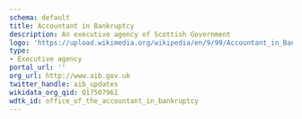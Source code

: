```yaml
---
schema: default
title: Accountant in Bankruptcy
description: An executive agency of Scottish Government
logo: 'https://upload.wikimedia.org/wikipedia/en/9/99/Accountant_in_Bankruptcy_logo.png'
type:
- Executive agency
portal_url: ''
org_url: http://www.aib.gov.uk
twitter_handle: aib_updates
wikidata_org_qid: Q17507961
wdtk_id: office_of_the_accountant_in_bankruptcy
---
```

